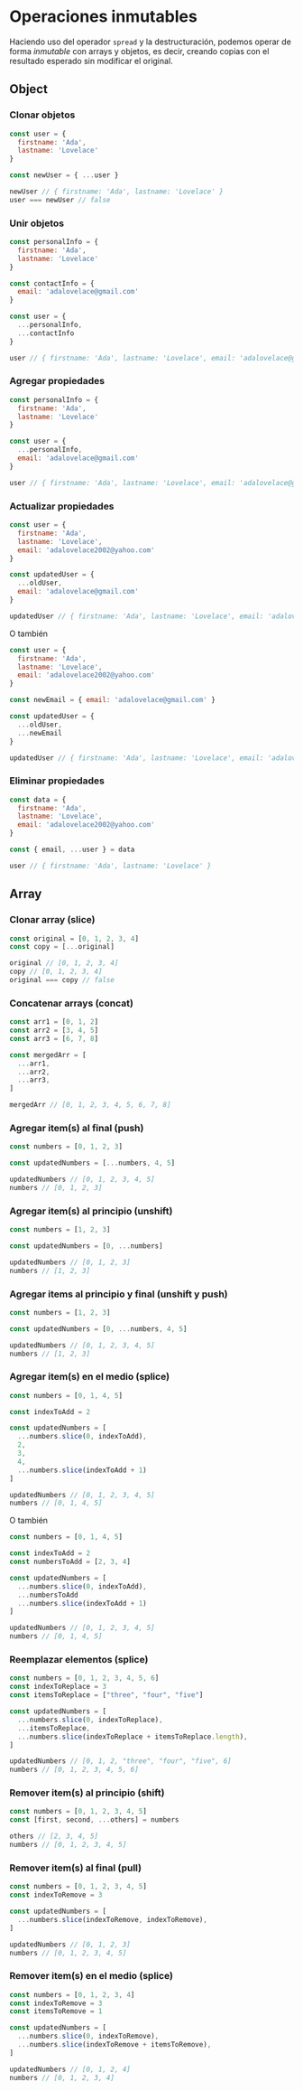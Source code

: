 # Operaciones inmutables

Haciendo uso del operador `spread` y la destructuración, podemos operar de forma *inmutable* con arrays y objetos, es decir, creando copias con el resultado esperado sin modificar el original.

## Object

### Clonar objetos

```js
const user = { 
  firstname: 'Ada', 
  lastname: 'Lovelace' 
}

const newUser = { ...user }

newUser // { firstname: 'Ada', lastname: 'Lovelace' }
user === newUser // false
```

### Unir objetos

```js
const personalInfo = { 
  firstname: 'Ada', 
  lastname: 'Lovelace' 
}

const contactInfo = { 
  email: 'adalovelace@gmail.com' 
}

const user = { 
  ...personalInfo, 
  ...contactInfo 
}

user // { firstname: 'Ada', lastname: 'Lovelace', email: 'adalovelace@gmail.com' }
```

### Agregar propiedades

```js
const personalInfo = { 
  firstname: 'Ada', 
  lastname: 'Lovelace' 
}

const user = { 
  ...personalInfo, 
  email: 'adalovelace@gmail.com'  
}

user // { firstname: 'Ada', lastname: 'Lovelace', email: 'adalovelace@gmail.com' }
```

### Actualizar propiedades

```js
const user = { 
  firstname: 'Ada', 
  lastname: 'Lovelace', 
  email: 'adalovelace2002@yahoo.com' 
}

const updatedUser = {
  ...oldUser,
  email: 'adalovelace@gmail.com'
}

updatedUser // { firstname: 'Ada', lastname: 'Lovelace', email: 'adalovelace@gmail.com' }
```

O también

```js
const user = { 
  firstname: 'Ada', 
  lastname: 'Lovelace', 
  email: 'adalovelace2002@yahoo.com' 
}

const newEmail = { email: 'adalovelace@gmail.com' } 

const updatedUser = {
  ...oldUser,
  ...newEmail
}

updatedUser // { firstname: 'Ada', lastname: 'Lovelace', email: 'adalovelace@gmail.com' }
```


### Eliminar propiedades

```js
const data = { 
  firstname: 'Ada', 
  lastname: 'Lovelace', 
  email: 'adalovelace2002@yahoo.com' 
}

const { email, ...user } = data

user // { firstname: 'Ada', lastname: 'Lovelace' }
```

## Array

### Clonar array (slice)

```js
const original = [0, 1, 2, 3, 4]
const copy = [...original]

original // [0, 1, 2, 3, 4]
copy // [0, 1, 2, 3, 4]
original === copy // false
```

### Concatenar arrays (concat)

```js
const arr1 = [0, 1, 2]
const arr2 = [3, 4, 5]
const arr3 = [6, 7, 8]

const mergedArr = [
  ...arr1,
  ...arr2,
  ...arr3,
]

mergedArr // [0, 1, 2, 3, 4, 5, 6, 7, 8]
```

### Agregar item(s) al final (push)

```js
const numbers = [0, 1, 2, 3]

const updatedNumbers = [...numbers, 4, 5]

updatedNumbers // [0, 1, 2, 3, 4, 5]
numbers // [0, 1, 2, 3]
```

### Agregar item(s) al principio (unshift)
```js
const numbers = [1, 2, 3]

const updatedNumbers = [0, ...numbers]

updatedNumbers // [0, 1, 2, 3]
numbers // [1, 2, 3]
```

### Agregar items al principio y final (unshift y push)
```js
const numbers = [1, 2, 3]

const updatedNumbers = [0, ...numbers, 4, 5]

updatedNumbers // [0, 1, 2, 3, 4, 5]
numbers // [1, 2, 3]
```

### Agregar item(s) en el medio (splice)

```js
const numbers = [0, 1, 4, 5]

const indexToAdd = 2

const updatedNumbers = [
  ...numbers.slice(0, indexToAdd),
  2,
  3,
  4,
  ...numbers.slice(indexToAdd + 1)
]

updatedNumbers // [0, 1, 2, 3, 4, 5]
numbers // [0, 1, 4, 5]
```

O también

```js
const numbers = [0, 1, 4, 5]

const indexToAdd = 2
const numbersToAdd = [2, 3, 4] 

const updatedNumbers = [
  ...numbers.slice(0, indexToAdd),
  ...numbersToAdd
  ...numbers.slice(indexToAdd + 1)
]

updatedNumbers // [0, 1, 2, 3, 4, 5]
numbers // [0, 1, 4, 5]
```

### Reemplazar elementos (splice) 

```js
const numbers = [0, 1, 2, 3, 4, 5, 6]
const indexToReplace = 3
const itemsToReplace = ["three", "four", "five"]

const updatedNumbers = [
  ...numbers.slice(0, indexToReplace),
  ...itemsToReplace,
  ...numbers.slice(indexToReplace + itemsToReplace.length),
]

updatedNumbers // [0, 1, 2, "three", "four", "five", 6]
numbers // [0, 1, 2, 3, 4, 5, 6]
```

### Remover item(s) al principio (shift)

```js
const numbers = [0, 1, 2, 3, 4, 5]
const [first, second, ...others] = numbers

others // [2, 3, 4, 5]
numbers // [0, 1, 2, 3, 4, 5]
```

### Remover item(s) al final (pull)

```js
const numbers = [0, 1, 2, 3, 4, 5]
const indexToRemove = 3

const updatedNumbers = [
  ...numbers.slice(indexToRemove, indexToRemove),
]

updatedNumbers // [0, 1, 2, 3]
numbers // [0, 1, 2, 3, 4, 5]
```

### Remover item(s) en el medio (splice)

```js
const numbers = [0, 1, 2, 3, 4]
const indexToRemove = 3
const itemsToRemove = 1

const updatedNumbers = [
  ...numbers.slice(0, indexToRemove),
  ...numbers.slice(indexToRemove + itemsToRemove),
]

updatedNumbers // [0, 1, 2, 4]
numbers // [0, 1, 2, 3, 4]
```
